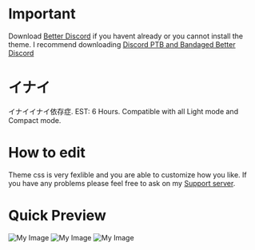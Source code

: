 # Important

Download [Better Discord](https://github.com/rauenzi/BetterDiscordApp/releases) if you havent already or you cannot install the theme. I recommend downloading [Discord PTB and Bandaged Better Discord](https://drive.google.com/drive/folders/1tJVDr2MBInkcYpwVtGYyY5UfNNDTXxbL?usp=sharing)

# イナイ
イナイイナイ依存症. EST: 6 Hours. Compatible with all Light mode and Compact mode.

# How to edit

Theme css is very fexlible and you are able to customize how you like. If you have any problems please feel free to ask on my [Support server](https://discord.gg/HRDN6x9).
 
# Quick Preview
![My Image](https://puu.sh/BBh68/cbd00f026d.png)
![My Image](https://puu.sh/BBh6D/19821d4ca8.png)
![My Image](https://puu.sh/BBh6A/9fb4e2f4a9.png)
